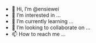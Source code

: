 - 👋 Hi, I’m @ensiewei
- 👀 I’m interested in ...
- 🌱 I’m currently learning ...
- 💞️ I’m looking to collaborate on ...
- 📫 How to reach me ...

<!---
ensiewei/ensiewei is a ✨ special ✨ repository because its `README.md` (this file) appears on your GitHub profile.
You can click the Preview link to take a look at your changes.
--->
